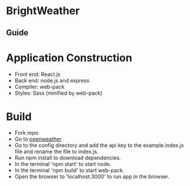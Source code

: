 # BrightWeather

## Guide

# Application Construction
- Front end: React.js
- Back end: node.js and express
- Compiler: web-pack
- Styles: Sass (minified by web-pack)

# Build
- Fork repo.
- Go to [openweather](http://openweathermap.org)
- Go to the config directory and add the api key to the example.index.js file and rename the file to index.js.
- Run npm install to download dependencies.
- In the terminal 'npm start' to start node.
- In the terminal 'npm build' to start web-pack.
- Open the browser to 'localhost:3000' to run app in the browser.